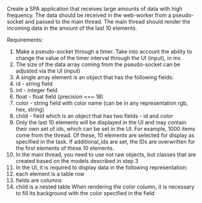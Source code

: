 Create a SPA application that receives large amounts of data with high frequency. The data should be received in the web-worker from a pseudo-socket and passed to the main thread. The main thread should render the incoming data in the amount of the last 10 elements.

Requirements:

1.	Make a pseudo-socket through a timer. Take into account the ability to change the value of the timer interval through the UI (input), in ms
2.	The size of the data array coming from the pseudo-socket can be adjusted via the UI (input)
3.	A single array element is an object that has the following fields:
1.	id - string field
2.	int - integer field
3.	float - float field (precision === 18)
4.	color - string field with color name (can be in any representation rgb, hex, string)
5.	child - field which is an object that has two fields - id and color
4.	Only the last 10 elements will be displayed in the UI and may contain their own set of ids, which can be set in the UI. For example, 1000 items come from the thread. Of these, 10 elements are selected for display as specified in the task. If additional_ids are set, the IDs are overwritten for the first elements of these 10 elements.
5.	In the main thread, you need to use not raw objects, but classes that are created based on the models described in step 3
6.	In the UI, it is required to display data in the following representation:
1.	each element is a table row
2.	fields are columns
3.	child is a nested table
When rendering the color column, it is necessary to fill its background with the color specified in the field
